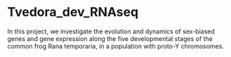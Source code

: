 # Tvedora_dev_RNAseq
In this project, we investigate the evolution and dynamics of sex-biased genes and gene expression along the five developmental stages of the common frog Rana temporaria, in a population with proto-Y chromosomes.
